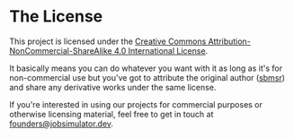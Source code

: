 # The License

This project is licensed under the [Creative Commons Attribution-NonCommercial-ShareAlike 4.0 International License](http://creativecommons.org/licenses/by-nc-sa/4.0/).  

It basically means you can do whatever you want with it as long as it's for non-commercial use but you've got to attribute the original author ([sbmsr](http://github.com/sbmsr)) and share any derivative works under the same license.

If you're interested in using our projects for commercial purposes or otherwise licensing material, feel free to get in touch at [founders@jobsimulator.dev](mailto:founders@jobsimulator.dev).
